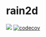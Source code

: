 # rain2d
![](https://github.com/FInnvos123/rain2d/workflows/build/badge.svg)
[![codecov](https://codecov.io/gh/FInnvos123/rain2d/branch/master/graph/badge.svg?token=2wFt6esbZv)](https://codecov.io/gh/FInnvos123/rain2d)

